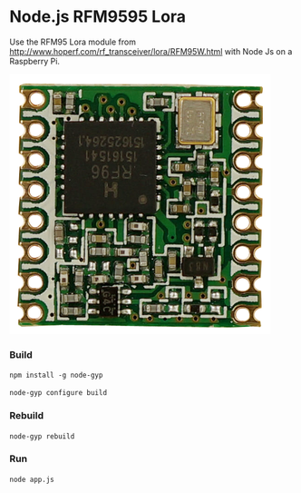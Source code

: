 # Node.js RFM9595 Lora

Use the RFM95 Lora module from <http://www.hoperf.com/rf_transceiver/lora/RFM95W.html> with Node Js on a Raspberry Pi.

![](RFM95.png)

### Build

`npm install -g node-gyp`

`node-gyp configure build`

### Rebuild

`node-gyp rebuild`

### Run

`node app.js`



